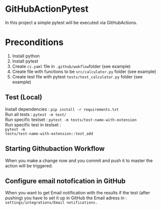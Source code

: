 # GitHubActionPytest
In this project a simple pytest will be executed via GitHubActions.


# Preconditions

1. Install python 
2. Install pytest
3. Create <code>ci.yaml</code> file in <code>.github/wokflow</code>folder (see example)
4. Create file with functions to be <code>src/calculator.py</code> folder (see example)
5. Create test file with pytest <code>tests/test_calculator.py</code> folder (see example)


## Test (Local)

Install dependencies  : <code>pip install -r requirements.txt</code> <br>
Run all tests                 : <code>pytest -m test/</code> <br>
Run specific testset          : <code>pytest -m tests/test-name-with-extension</code><br>
Run specific test in testset  : <br><code>pytest -m tests/test-name-with-extension::test_add</code>

## Starting Githubaction Workflow

When you make a change now and you commit and push it to master the action 
will be triggered.

## Configure email notofication in GitHub

When you want to get Email notification with the results if the test (after pushing) you have to set it up in GitHub the 
Email adress in : <code>settings/integrations/Email notifications.

